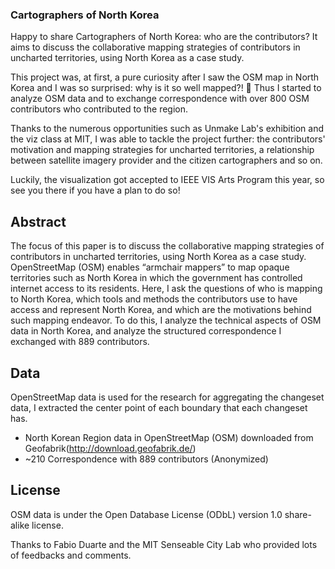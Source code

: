 ### Cartographers of North Korea
Happy to share Cartographers of North Korea: who are the contributors? It aims to discuss the collaborative mapping strategies of contributors in uncharted territories, using North Korea as a case study.

This project was, at first, a pure curiosity after I saw the OSM map in North Korea and I was so surprised: why is it so well mapped?! 🧐 Thus I started to analyze OSM data and to exchange correspondence with over 800 OSM contributors who contributed to the region.

Thanks to the numerous opportunities such as Unmake Lab's exhibition and the viz class at MIT, I was able to tackle the project further: the contributors' motivation and mapping strategies for uncharted territories, a relationship between satellite imagery provider and the citizen cartographers and so on.

Luckily, the visualization got accepted to IEEE VIS Arts Program this year, so see you there if you have a plan to do so! 

## Abstract
The focus of this paper is to discuss the collaborative mapping strategies of contributors in uncharted territories, using North Korea as a case study. OpenStreetMap (OSM) enables “armchair mappers” to map opaque territories such as North Korea in which the government has controlled internet access to its residents. Here, I ask the questions of who is mapping to North Korea, which tools and methods the contributors use to have access and represent North Korea, and which are the motivations behind such mapping endeavor. To do this, I analyze the technical aspects of OSM data in North Korea, and analyze the structured correspondence I exchanged with 889 contributors. 

## Data
OpenStreetMap data is used for the research for aggregating the changeset data, I extracted the center point of each boundary that each changeset has. 

- North Korean Region data in OpenStreetMap (OSM) downloaded from Geofabrik(http://download.geofabrik.de/)
- ~210 Correspondence with 889 contributors (Anonymized)

## License
OSM data is under the Open Database License (ODbL) version 1.0 share-alike license.

Thanks to Fabio Duarte and the MIT Senseable City Lab who provided lots of feedbacks and comments.
